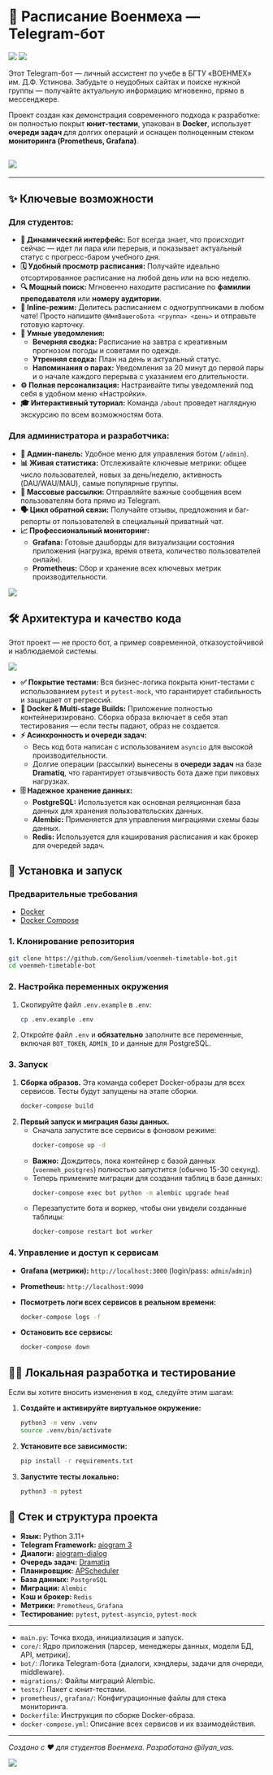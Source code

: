 # 🤖 Расписание Военмеха — Telegram-бот

![](https://github.com/Genolium/voenmeh-timetable-bot/blob/main/bot/media/1.png)
![](https://github.com/Genolium/voenmeh-timetable-bot/blob/main/bot/media/3.png)

Этот Telegram-бот — личный ассистент по учебе в БГТУ «ВОЕНМЕХ» им. Д.Ф. Устинова. Забудьте о неудобных сайтах и поиске нужной группы — получайте актуальную информацию мгновенно, прямо в мессенджере.

Проект создан как демонстрация современного подхода к разработке: он полностью покрыт **юнит-тестами**, упакован в **Docker**, использует **очереди задач** для долгих операций и оснащен полноценным стеком **мониторинга (Prometheus, Grafana)**.

## ![](https://github.com/Genolium/voenmeh-timetable-bot/blob/main/bot/media/work.gif)

---

## ✨ Ключевые возможности

### Для студентов:

- **🚀 Динамический интерфейс:** Бот всегда знает, что происходит сейчас — идет ли пара или перерыв, и показывает актуальный статус с прогресс-баром учебного дня.
- **🗓️ Удобный просмотр расписания:** Получайте идеально отсортированное расписание на любой день или на всю неделю.
- **🔍 Мощный поиск:** Мгновенно находите расписание по **фамилии преподавателя** или **номеру аудитории**.
- **📲 Inline-режим:** Делитесь расписанием с одногруппниками в любом чате! Просто напишите `@ИмяВашегоБота <группа> <день>` и отправьте готовую карточку.
- **🔔 Умные уведомления:**
  - **Вечерняя сводка:** Расписание на завтра с креативным прогнозом погоды и советами по одежде.
  - **Утренняя сводка:** План на день и актуальный статус.
  - **Напоминания о парах:** Уведомления за 20 минут до первой пары и о начале каждого перерыва с указанием его длительности.
- **⚙️ Полная персонализация:** Настраивайте типы уведомлений под себя в удобном меню «Настройки».
- **🎓 Интерактивный туториал:** Команда `/about` проведет наглядную экскурсию по всем возможностям бота.

### Для администратора и разработчика:

- **👑 Админ-панель:** Удобное меню для управления ботом (`/admin`).
- **📊 Живая статистика:** Отслеживайте ключевые метрики: общее число пользователей, новых за день/неделю, активность (DAU/WAU/MAU), самые популярные группы.
- **📣 Массовые рассылки:** Отправляйте важные сообщения всем пользователям бота прямо из Telegram.
- **🗣️ Цикл обратной связи:** Получайте отзывы, предложения и баг-репорты от пользователей в специальный приватный чат.
- **📈 Профессиональный мониторинг:**
  - **Grafana:** Готовые дашборды для визуализации состояния приложения (нагрузка, время ответа, количество пользователей онлайн).
  - **Prometheus:** Сбор и хранение всех ключевых метрик производительности.

![](https://github.com/Genolium/voenmeh-timetable-bot/blob/main/bot/media/5.png)

## 🛠️ Архитектура и качество кода

Этот проект — не просто бот, а пример современной, отказоустойчивой и наблюдаемой системы.

![](https://github.com/Genolium/voenmeh-timetable-bot/blob/main/bot/media/4.png)

- **✅ Покрытие тестами:** Вся бизнес-логика покрыта юнит-тестами с использованием `pytest` и `pytest-mock`, что гарантирует стабильность и защищает от регрессий.
- **🐳 Docker & Multi-stage Builds:** Приложение полностью контейнеризировано. Сборка образа включает в себя этап тестирования — если тесты падают, образ не создается.
- **⚡ Асинхронность и очереди задач:**
  - Весь код бота написан с использованием `asyncio` для высокой производительности.
  - Долгие операции (рассылки) вынесены в **очереди задач** на базе **Dramatiq**, что гарантирует отзывчивость бота даже при пиковых нагрузках.
- **🗄️ Надежное хранение данных:**
  - **PostgreSQL:** Используется как основная реляционная база данных для хранения пользовательских данных.
  - **Alembic:** Применяется для управления миграциями схемы базы данных.
  - **Redis:** Используется для кэширования расписания и как брокер для очередей задач.

## 🚀 Установка и запуск

### Предварительные требования

- [Docker](https://www.docker.com/get-started)
- [Docker Compose](https://docs.docker.com/compose/install/)

### 1. Клонирование репозитория

```bash
git clone https://github.com/Genolium/voenmeh-timetable-bot.git
cd voenmeh-timetable-bot
```

### 2. Настройка переменных окружения

1.  Скопируйте файл `.env.example` в `.env`:
    ```bash
    cp .env.example .env
    ```
2.  Откройте файл `.env` и **обязательно** заполните все переменные, включая `BOT_TOKEN`, `ADMIN_ID` и данные для PostgreSQL.

### 3. Запуск

1.  **Сборка образов.** Эта команда соберет Docker-образы для всех сервисов. Тесты будут запущены на этапе сборки.
    ```bash
    docker-compose build
    ```
2.  **Первый запуск и миграция базы данных.**
    - Сначала запустите все сервисы в фоновом режиме:
      ```bash
      docker-compose up -d
      ```
    - **Важно:** Дождитесь, пока контейнер с базой данных (`voenmeh_postgres`) полностью запустится (обычно 15-30 секунд).
    - Теперь примените миграции для создания таблиц в базе данных:
      ```bash
      docker-compose exec bot python -m alembic upgrade head
      ```
    - Перезапустите бота и воркер, чтобы они увидели созданные таблицы:
      ```bash
      docker-compose restart bot worker
      ```

### 4. Управление и доступ к сервисам

- **Grafana (метрики):** `http://localhost:3000` (login/pass: `admin`/`admin`)
- **Prometheus:** `http://localhost:9090`

- **Посмотреть логи всех сервисов в реальном времени:**
  ```bash
  docker-compose logs -f
  ```
- **Остановить все сервисы:**
  ```bash
  docker-compose down
  ```

## 👨‍💻 Локальная разработка и тестирование

Если вы хотите вносить изменения в код, следуйте этим шагам:

1.  **Создайте и активируйте виртуальное окружение:**
    ```bash
    python3 -m venv .venv
    source .venv/bin/activate
    ```
2.  **Установите все зависимости:**
    ```bash
    pip install -r requirements.txt
    ```
3.  **Запустите тесты локально:**
    ```bash
    python3 -m pytest
    ```

## 📂 Стек и структура проекта

- **Язык:** Python 3.11+
- **Telegram Framework:** [aiogram 3](https://github.com/aiogram/aiogram)
- **Диалоги:** [aiogram-dialog](https://github.com/Tishka17/aiogram_dialog)
- **Очередь задач:** [Dramatiq](https://dramatiq.io/)
- **Планировщик:** [APScheduler](https://github.com/agronholm/apscheduler)
- **База данных:** `PostgreSQL`
- **Миграции:** `Alembic`
- **Кэш и брокер:** `Redis`
- **Метрики:** `Prometheus`, `Grafana`
- **Тестирование:** `pytest`, `pytest-asyncio`, `pytest-mock`

---

- `main.py`: Точка входа, инициализация и запуск.
- `core/`: Ядро приложения (парсер, менеджеры данных, модели БД, API, метрики).
- `bot/`: Логика Telegram-бота (диалоги, хэндлеры, задачи для очереди, middleware).
- `migrations/`: Файлы миграций Alembic.
- `tests/`: Пакет с юнит-тестами.
- `prometheus/`, `grafana/`: Конфигурационные файлы для стека мониторинга.
- `Dockerfile`: Инструкция по сборке Docker-образа.
- `docker-compose.yml`: Описание всех сервисов и их взаимодействия.

---

_Создано с ❤️ для студентов Военмеха. Разработано @ilyan_vas._

![](https://github.com/Genolium/voenmeh-timetable-bot/blob/main/bot/media/6.png)

